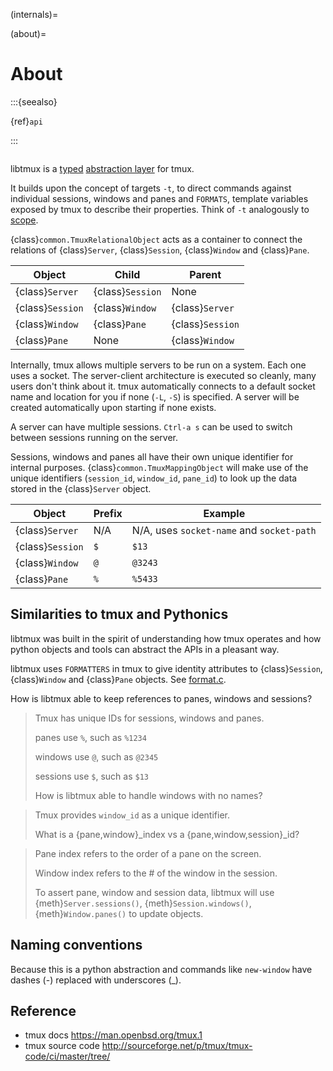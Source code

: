 (internals)=

(about)=

# About

:::{seealso}

{ref}`api`

:::

```{currentmodule} libtmux

```

libtmux is a [typed](https://docs.python.org/3/library/typing.html) [abstraction layer] for tmux.

It builds upon the concept of targets `-t`, to direct commands against
individual sessions, windows and panes and `FORMATS`, template variables
exposed by tmux to describe their properties. Think of `-t` analogously
to [scope].

{class}`common.TmuxRelationalObject` acts as a container to connect the
relations of {class}`Server`, {class}`Session`, {class}`Window` and
{class}`Pane`.

| Object           | Child            | Parent           |
| ---------------- | ---------------- | ---------------- |
| {class}`Server`  | {class}`Session` | None             |
| {class}`Session` | {class}`Window`  | {class}`Server`  |
| {class}`Window`  | {class}`Pane`    | {class}`Session` |
| {class}`Pane`    | None             | {class}`Window`  |

Internally, tmux allows multiple servers to be run on a system. Each one
uses a socket. The server-client architecture is executed so cleanly,
many users don't think about it. tmux automatically connects to a default
socket name and location for you if none (`-L`, `-S`) is specified.
A server will be created automatically upon starting if none exists.

A server can have multiple sessions. `Ctrl-a s` can be used to switch
between sessions running on the server.

Sessions, windows and panes all have their own unique identifier for
internal purposes. {class}`common.TmuxMappingObject` will make use of the
unique identifiers (`session_id`, `window_id`, `pane_id`) to look
up the data stored in the {class}`Server` object.

| Object           | Prefix | Example                                   |
| ---------------- | ------ | ----------------------------------------- |
| {class}`Server`  | N/A    | N/A, uses `socket-name` and `socket-path` |
| {class}`Session` | `$`    | `$13`                                     |
| {class}`Window`  | `@`    | `@3243`                                   |
| {class}`Pane`    | `%`    | `%5433`                                   |

## Similarities to tmux and Pythonics

libtmux was built in the spirit of understanding how tmux operates
and how python objects and tools can abstract the APIs in a pleasant way.

libtmux uses `FORMATTERS` in tmux to give identity attributes to
{class}`Session`, {class}`Window` and {class}`Pane` objects. See
[format.c].

[format.c]: https://github.com/tmux/tmux/blob/master/format.c

How is libtmux able to keep references to panes, windows and sessions?

> Tmux has unique IDs for sessions, windows and panes.
>
> panes use `%`, such as `%1234`
>
> windows use `@`, such as `@2345`
>
> sessions use `$`, such as `$13`
>
> How is libtmux able to handle windows with no names?

> Tmux provides `window_id` as a unique identifier.
>
> What is a {pane,window}\_index vs a {pane,window,session}\_id?

> Pane index refers to the order of a pane on the screen.
>
> Window index refers to the # of the window in the session.
>
> To assert pane, window and session data, libtmux will use
> {meth}`Server.sessions()`, {meth}`Session.windows()`,
> {meth}`Window.panes()` to update objects.

## Naming conventions

Because this is a python abstraction and commands like `new-window`
have dashes (-) replaced with underscores (\_).

## Reference

- tmux docs <https://man.openbsd.org/tmux.1>
- tmux source code <http://sourceforge.net/p/tmux/tmux-code/ci/master/tree/>

[abstraction layer]: http://en.wikipedia.org/wiki/Abstraction_layer
[scope]: https://en.wikipedia.org/wiki/Variable_(computer_science)#Scope_and_extent
